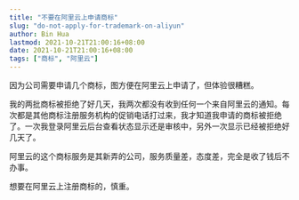 ```yaml
---
title: "不要在阿里云上申请商标"
slug: "do-not-apply-for-trademark-on-aliyun"
author: Bin Hua
lastmod: 2021-10-21T21:00:16+08:00
date: 2021-10-21T21:00:16+08:00
tags: ["商标", "阿里云"]
---
```


因为公司需要申请几个商标，图方便在阿里云上申请了，但体验很糟糕。

我的两批商标被拒绝了好几天，我两次都没有收到任何一个来自阿里云的通知。每次都是其他商标注册服务机构的促销电话打过来，我才知道我申请的商标被拒绝了。一次我登录阿里云后台查看状态显示还是审核中，另外一次显示已经被拒绝好几天了。

阿里云的这个商标服务是其新弄的公司，服务质量差，态度差，完全是收了钱后不办事。

想要在阿里云上注册商标的，慎重。
